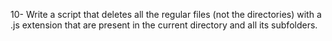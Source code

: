 10- Write a script that deletes all the regular files (not the directories) with a .js extension that are present in the current directory and all its subfolders.


